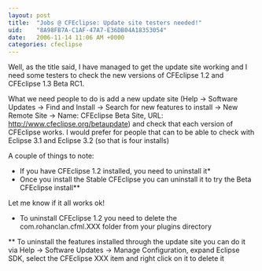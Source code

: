 ```yaml
---
layout: post
title:  "Jobs @ CFEclipse: Update site testers needed!"
uid:	"8A98FB7A-C1AF-47A7-E36DB04A18353054"
date:   2006-11-14 11:06 AM +0000
categories: cfeclipse
---
```

Well, as the title said, I have managed to get the update site working and I need some testers to check the new versions of CFEclipse 1.2 and CFEclipse 1.3 Beta RC1.

What we need people to do is add a new update site (Help -> Software Updates -> Find and Install -> Search for new features to install -> New Remote Site -> Name: CFEclipse Beta Site, URL: http://www.cfeclipse.org/betaupdate) and check that each version of CFEclipse works. I would prefer for people that can to be able to check with Eclipse 3.1 and Eclipse 3.2 (so that is four installs)

A couple of things to note:
<ul>
	<li>If you have CFEclipse 1.2 installed, you need to uninstall it*</li>
	<li>Once you install the Stable CFEclipse you can uninstall it to try the Beta CFEclipse install**</li>

</ul>
  

Let me know if it all works ok!

* To uninstall CFEclipse 1.2 you need to delete the com.rohanclan.cfml.XXX folder from your plugins directory

** To uninstall the features installed through the update site you can do it via Help -> Software Updates -> Manage Configuration, expand Eclipse SDK, select the CFEclipse XXX item and right click on it to delete it